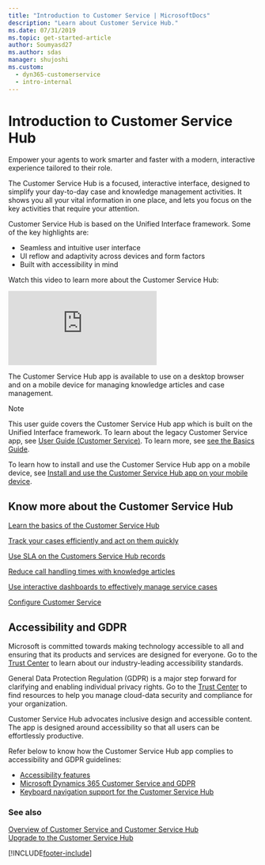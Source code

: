```yaml
---
title: "Introduction to Customer Service | MicrosoftDocs"
description: "Learn about Customer Service Hub."
ms.date: 07/31/2019
ms.topic: get-started-article
author: Soumyasd27
ms.author: sdas
manager: shujoshi
ms.custom: 
  - dyn365-customerservice
  - intro-internal
---
```


# Introduction to Customer Service Hub

Empower your agents to work smarter and faster with a modern, interactive experience tailored to their role.

The Customer Service Hub is a focused, interactive interface, designed to simplify your day-to-day case and knowledge management activities. It shows you all your vital information in one place, and lets you focus on the key activities that require your attention.

Customer Service Hub is based on the Unified Interface framework. Some of the key highlights are:

- Seamless and intuitive user interface
- UI reflow and adaptivity across devices and form factors
- Built with accessibility in mind

Watch this video to learn more about the Customer Service Hub:

<div class="embeddedvideo"><iframe src="https://www.microsoft.com/videoplayer/embed/6e415bd9-49b7-4416-b744-70278d9fa077" frameborder="0" allowfullscreen=""></iframe></div>
  
The Customer Service Hub app is available to use on a desktop browser and on a mobile device for managing knowledge articles and case management. 


> [!NOTE]
> This user guide covers the Customer Service Hub app which is built on the Unified Interface framework. To learn about the legacy Customer Service app, see [User Guide (Customer Service)](user-guide-customer-service.md). To learn more, see [see the Basics Guide](../customerengagement/on-premises/basics/basics-guide.md).

To learn how to install and use the Customer Service Hub app on a mobile device, see [Install and use the Customer Service Hub app on your mobile device](use-customer-service-hub-on-dynamics-365-mobile.md).

  
## Know more about the Customer Service Hub
  
[Learn the basics of the Customer Service Hub ](customer-service-hub-user-guide-basics.md)
  
[Track your cases efficiently and act on them quickly](customer-service-hub-user-guide-case-sla.md)

[Use SLA on the Customers Service Hub records](enable-entities-service-level-agreements.md)
  
[Reduce call handling times with knowledge articles](customer-service-hub-user-guide-knowledge-article.md)
  
[Use interactive dashboards to effectively manage service cases](customer-service-hub-user-guide-dashboard.md)

[Configure Customer Service](configure-cs.md)

## Accessibility and GDPR

Microsoft is committed towards making technology accessible to all and ensuring that its products and services are designed for everyone. Go to the [Trust Center](https://www.microsoft.com/trustcenter/compliance/accessibility) to learn about our industry-leading accessibility standards.

General Data Protection Regulation (GDPR) is a major step forward for clarifying and enabling individual privacy rights. Go to the [Trust Center](https://www.microsoft.com/TrustCenter/Privacy/gdpr/default.aspx) to find resources to help you manage cloud-data security and compliance for your organization.

Customer Service Hub advocates inclusive design and accessible content. The app is designed around accessibility so that all users can be effortlessly productive.

Refer below to know how the Customer Service Hub app complies to accessibility and GDPR guidelines:

- [Accessibility features](/dynamics365/get-started/accessibility/customer-engagement/accessibility)
- [Microsoft Dynamics 365 Customer Service and GDPR](/dynamics365/get-started/gdpr/index)
- [Keyboard navigation support for the Customer Service Hub](keyboard-navigation-support-customer-service-hub.md)

### See also
  
[Overview of Customer Service and Customer Service Hub ](overview.md)  
[Upgrade to the Customer Service Hub](upgrade-ish-csh.md)  


[!INCLUDE[footer-include](../includes/footer-banner.md)]
